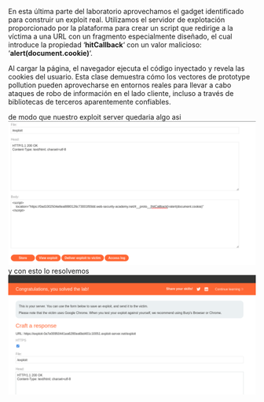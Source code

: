 En esta última parte del laboratorio aprovechamos el gadget identificado para construir un exploit real. Utilizamos el servidor de explotación proporcionado por la plataforma para crear un script que redirige a la víctima a una URL con un fragmento especialmente diseñado, el cual introduce la propiedad ‘**hitCallback**‘ con un valor malicioso: ‘**alert(document.cookie)**‘.

Al cargar la página, el navegador ejecuta el código inyectado y revela las cookies del usuario. Esta clase demuestra cómo los vectores de prototype pollution pueden aprovecharse en entornos reales para llevar a cabo ataques de robo de información en el lado cliente, incluso a través de bibliotecas de terceros aparentemente confiables.

de modo que nuestro exploit server quedaria algo asi
![Pasted_image_20250901000125.png](Imagenes/Pasted_image_20250901000125.png)
y con esto lo resolvemos
![Pasted_image_20250901000201.png](Imagenes/Pasted_image_20250901000201.png)
